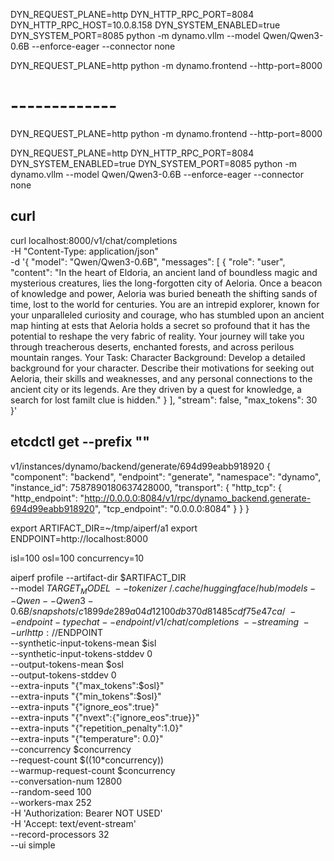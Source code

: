 DYN_REQUEST_PLANE=http DYN_HTTP_RPC_PORT=8084 DYN_HTTP_RPC_HOST=10.0.8.158  DYN_SYSTEM_ENABLED=true DYN_SYSTEM_PORT=8085    python -m dynamo.vllm --model Qwen/Qwen3-0.6B --enforce-eager --connector none

DYN_REQUEST_PLANE=http python -m dynamo.frontend --http-port=8000

# -------------

DYN_REQUEST_PLANE=http python -m dynamo.frontend --http-port=8000

DYN_REQUEST_PLANE=http DYN_HTTP_RPC_PORT=8084  DYN_SYSTEM_ENABLED=true DYN_SYSTEM_PORT=8085    python -m dynamo.vllm --model Qwen/Qwen3-0.6B --enforce-eager --connector none

## curl
curl localhost:8000/v1/chat/completions \
  -H "Content-Type: application/json" \
  -d '{
    "model": "Qwen/Qwen3-0.6B",
    "messages": [
    {
        "role": "user",
        "content": "In the heart of Eldoria, an ancient land of boundless magic and mysterious creatures, lies the long-forgotten city of Aeloria. Once a beacon of knowledge and power, Aeloria was buried beneath the shifting sands of time, lost to the world for centuries. You are an intrepid explorer, known for your unparalleled curiosity and courage, who has stumbled upon an ancient map hinting at ests that Aeloria holds a secret so profound that it has the potential to reshape the very fabric of reality. Your journey will take you through treacherous deserts, enchanted forests, and across perilous mountain ranges. Your Task: Character Background: Develop a detailed background for your character. Describe their motivations for seeking out Aeloria, their skills and weaknesses, and any personal connections to the ancient city or its legends. Are they driven by a quest for knowledge, a search for lost familt clue is hidden."
    }
    ],
    "stream": false,
    "max_tokens": 30
  }'


## etcdctl get --prefix ""
v1/instances/dynamo/backend/generate/694d99eabb918920
{
  "component": "backend",
  "endpoint": "generate",
  "namespace": "dynamo",
  "instance_id": 7587890180637428000,
  "transport": {
    "http_tcp": {
      "http_endpoint": "http://0.0.0.0:8084/v1/rpc/dynamo_backend.generate-694d99eabb918920",
      "tcp_endpoint": "0.0.0.0:8084"
    }
  }
}


export ARTIFACT_DIR=~/tmp/aiperf/a1
export ENDPOINT=http://localhost:8000

isl=100
osl=100
concurrency=10

aiperf profile --artifact-dir $ARTIFACT_DIR \
    --model $TARGET_MODEL \
    --tokenizer ~/.cache/huggingface/hub/models--Qwen--Qwen3-0.6B/snapshots/c1899de289a04d12100db370d81485cdf75e47ca/  \
    --endpoint-type chat  --endpoint /v1/chat/completions \
    --streaming \
    --url http://$ENDPOINT \
    --synthetic-input-tokens-mean $isl \
    --synthetic-input-tokens-stddev 0 \
    --output-tokens-mean $osl \
    --output-tokens-stddev 0 \
    --extra-inputs "{\"max_tokens\":$osl}" \
    --extra-inputs "{\"min_tokens\":$osl}" \
    --extra-inputs "{\"ignore_eos\":true}" \
    --extra-inputs "{\"nvext\":{\"ignore_eos\":true}}" \
    --extra-inputs "{\"repetition_penalty\":1.0}" \
    --extra-inputs "{\"temperature\": 0.0}" \
    --concurrency $concurrency \
    --request-count $((10*concurrency)) \
    --warmup-request-count $concurrency \
    --conversation-num 12800 \
    --random-seed 100 \
    --workers-max 252 \
    -H 'Authorization: Bearer NOT USED' \
    -H 'Accept: text/event-stream'\
    --record-processors 32 \
    --ui simple
